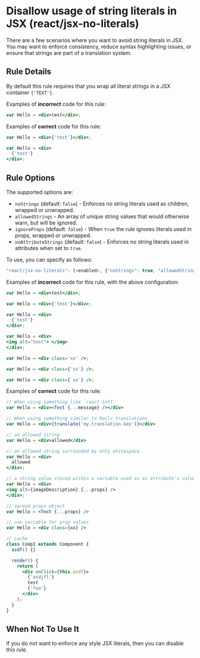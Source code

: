 # Disallow usage of string literals in JSX (react/jsx-no-literals)

There are a few scenarios where you want to avoid string literals in JSX. You may want to enforce consistency, reduce syntax highlighting issues, or ensure that strings are part of a translation system.

## Rule Details

By default this rule requires that you wrap all literal strings in a JSX container `{'TEXT'}`.

Examples of **incorrect** code for this rule:

```jsx
var Hello = <div>test</div>;
```

Examples of **correct** code for this rule:

```jsx
var Hello = <div>{'test'}</div>;
```

```jsx
var Hello = <div>
  {'test'}
</div>;
```

## Rule Options

The supported options are:

- `noStrings` (default: `false`) - Enforces no string literals used as children, wrapped or unwrapped.
- `allowedStrings` - An array of unique string values that would otherwise warn, but will be ignored.
- `ignoreProps` (default: `false`) - When `true` the rule ignores literals used in props, wrapped or unwrapped.
- `noAttributeStrings` (default: `false`) - Enforces no string literals used in attributes when set to `true`.

To use, you can specify as follows:

```js
"react/jsx-no-literals": [<enabled>, {"noStrings": true, "allowedStrings": ["allowed"], "ignoreProps": false, "noAttributeStrings": true }]
```

Examples of **incorrect** code for this rule, with the above configuration:

```jsx
var Hello = <div>test</div>;
```

```jsx
var Hello = <div>{'test'}</div>;
```

```jsx
var Hello = <div>
  {'test'}
</div>;
```

```jsx
var Hello = <div>
<img alt="test"> </img>
</div>;
```

```jsx
var Hello = <div class='xx' />;
```

```jsx
var Hello = <div class={'xx'} />;
```

```jsx
var Hello = <div class={`xx`} />;
```

Examples of **correct** code for this rule:

```jsx
// When using something like `react-intl`
var Hello = <div><Text {...message} /></div>
```

```jsx
// When using something similar to Rails translations
var Hello = <div>{translate('my.translation.key')}</div>
```

```jsx
// an allowed string
var Hello = <div>allowed</div>
```

```jsx
// an allowed string surrounded by only whitespace
var Hello = <div>
  allowed
</div>;
```

```jsx
// a string value stored within a variable used as an attribute's value
var Hello = <div>
<img alt={imageDescription} {...props} />
</div>;
```

```jsx
// spread props object
var Hello = <Text {...props} />
```

```jsx
// use variable for prop values
var Hello = <div class={xx} />
```

```jsx
// cache
class Comp1 extends Component {
  asdf() {}

  render() {
    return (
      <div onClick={this.asdf}>
        {'asdjfl'}
        test
        {'foo'}
      </div>
    );
  }
}
```

## When Not To Use It

If you do not want to enforce any style JSX literals, then you can disable this rule.
